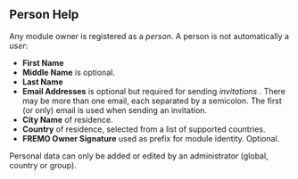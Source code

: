 ﻿## Person Help
Any module owner is registered as a *person*. A person is not automatically a *user*:
- **First Name**
- **Middle Name** is optional.
- **Last Name**
- **Email Addresses** is optional but required for sending *invitations* . There may be more than one email, each separated by a semicolon. The first (or only) email is used when sending an invitation.
- **City Name** of residence.
- **Country** of residence, selected from a list of supported countries.
- **FREMO Owner Signature** used as prefix for module identity. Optional.

Personal data can only be added or edited by an administrator (global, country or group).

